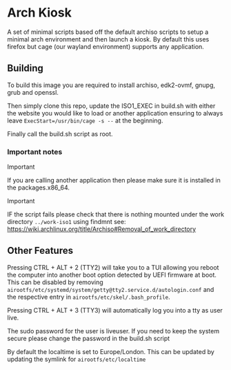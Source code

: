 # Arch Kiosk

A set of minimal scripts based off the default archiso scripts to setup a minimal arch environment and then launch a kiosk.
By default this uses firefox but cage (our wayland environment) supports any application.

## Building

To build this image you are required to install archiso, edk2-ovmf, gnupg, grub and openssl.

Then simply clone this repo, update the ISO1_EXEC in build.sh with either the website you would like to load or another application ensuring to always leave `ExecStart=/usr/bin/cage -s --` at the beginning.

Finally call the build.sh script as root.

### Important notes

> [!IMPORTANT]
> If you are calling another application then please make sure it is installed in the packages.x86_64.

> [!IMPORTANT]
> IF the script fails please check that there is nothing mounted under the work directory `../work-iso1` using findmnt see: https://wiki.archlinux.org/title/Archiso#Removal_of_work_directory

## Other Features

Pressing CTRL + ALT + 2 (TTY2) will take you to a TUI allowing you reboot the computer into another boot option detected by UEFI firmware at boot. This can be disabled by removing `airootfs/etc/systemd/system/getty@tty2.service.d/autologin.conf` and the respective entry in `airootfs/etc/skel/.bash_profile`.

Pressing CTRL + ALT + 3 (TTY3) will automatically log you into a tty as user live.

The sudo password for the user is liveuser. If you need to keep the system secure please change the password in the build.sh script

By default the localtime is set to Europe/London. This can be updated by updating the symlink for `airootfs/etc/localtime`
